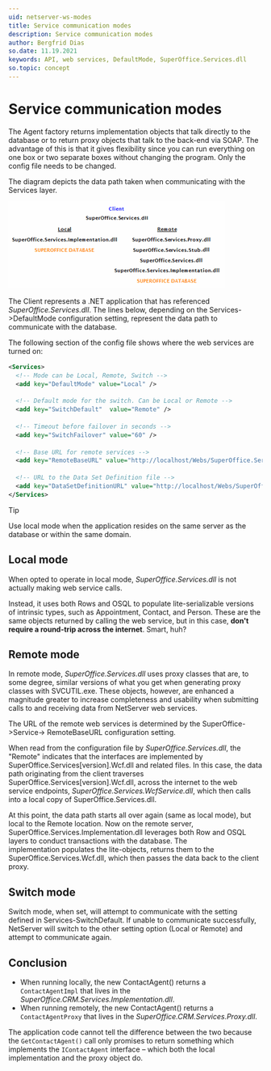 ```yaml
---
uid: netserver-ws-modes
title: Service communication modes
description: Service communication modes
author: Bergfrid Dias
so.date: 11.19.2021
keywords: API, web services, DefaultMode, SuperOffice.Services.dll
so.topic: concept
---
```


# Service communication modes

The Agent factory returns implementation objects that talk directly to the database or to return proxy objects that talk to the back-end via SOAP. The advantage of this is that it gives flexibility since you can run everything on one box or two separate boxes without changing the program. Only the config file needs to be changed.

The diagram depicts the data path taken when communicating with the Services layer.

![x][img3]

The Client represents a .NET application that has referenced *SuperOffice.Services.dll*. The lines below, depending on the Services->DefaultMode configuration setting, represent the data path to communicate with the database.

The following section of the config file shows where the web services are turned on:

```XML
<Services>
  <!-- Mode can be Local, Remote, Switch -->
  <add key="DefaultMode" value="Local" />

  <!-- Default mode for the switch. Can be Local or Remote -->
  <add key="SwitchDefault"  value="Remote" />

  <!-- Timeout before failover in seconds -->
  <add key="SwitchFailover" value="60" />

  <!-- Base URL for remote services -->
  <add key="RemoteBaseURL" value="http://localhost/Webs/SuperOffice.Services.Stub" />

  <!-- URL to the Data Set Definition file -->
  <add key="DataSetDefinitionURL" value="http://localhost/Webs/SuperOffice.Services.Stub/dsd.xml" />
</Services>
```

> [!TIP]
> Use local mode when the application resides on the same server as the database or within the same domain.

## Local mode

When opted to operate in local mode, *SuperOffice.Services.dll* is not actually making web service calls.

Instead, it uses both Rows and OSQL to populate lite-serializable versions of intrinsic types, such as Appointment, Contact, and Person. These are the same objects returned by calling the web service, but in this case, **don't require a round-trip across the internet**. Smart, huh?

## Remote mode

In remote mode, *SuperOffice.Services.dll* uses proxy classes that are, to some degree, similar versions of what you get when generating proxy classes with SVCUTIL.exe. These objects, however, are enhanced a magnitude greater to increase completeness and usability when submitting calls to and receiving data from NetServer web services.

The URL of the remote web services is determined by the SuperOffice->Service-> RemoteBaseURL configuration setting.

When read from the configuration file by *SuperOffice.Services.dll*, the "Remote" indicates that the interfaces are implemented by SuperOffice.Services\[version\].Wcf.dll and related files. In this case, the data path originating from the client traverses SuperOffice.Services\[version\].Wcf.dll, across the internet to the web service endpoints, *SuperOffice.Services.WcfService.dll*, which then calls into a local copy of SuperOffice.Services.dll.

At this point, the data path starts all over again (same as local mode), but local to the Remote location. Now on the remote server, SuperOffice.Services.Implementation.dll leverages both Row and OSQL layers to conduct transactions with the database. The implementation populates the lite-objects, returns them to the SuperOffice.Services.Wcf.dll, which then passes the data back to the client proxy.

## Switch mode

Switch mode, when set, will attempt to communicate with the setting defined in Services-SwitchDefault. If unable to communicate successfully, NetServer will switch to the other setting option (Local or Remote) and attempt to communicate again.

## Conclusion

* When running locally, the new ContactAgent() returns a `ContactAgentImpl` that lives in the *SuperOffice.CRM.Services.Implementation.dll*.
* When running remotely, the new ContactAgent() returns a `ContactAgentProxy` that lives in the *SuperOffice.CRM.Services.Proxy.dll*.

The application code cannot tell the difference between the two because the `GetContactAgent()` call only promises to return something which implements the `IContactAgent` interface – which both the local implementation and the proxy object do.

<!-- Referenced links -->

<!-- Referenced images -->
[img3]: media/servicedatapath-sm.png
